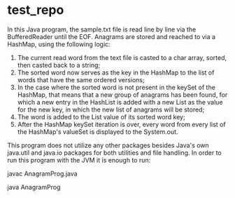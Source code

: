 # test_repo
In this Java program, the sample.txt file is read line by line via the BufferedReader until the EOF. Anagrams are stored and reached to via a HashMap, using the following logic:
  1) The current read word from the text file is casted to a char array, sorted, then casted back to a string;
  2) The sorted word now serves as the key in the HashMap to the list of words that have the same ordered versions;
  3) In the case where the sorted word is not present in the keySet of the HashMap, that means that a new group of anagrams has been found, for which a new entry in the HashList is added with a new List<String> as the value for the new key, in which the new list of anagrams will be stored;
  4) The word is added to the List<String> value of its sorted word key;
  5) After the HashMap keySet iteration is over, every word from every list of the HashMap's valueSet is displayed to the System.out.

This program does not utilize any other packages besides Java's own java.util and java.io packages for both utilities and file handling. In order to run this program with the JVM it is enough to run:
  
  javac AnagramProg.java
  
  java AnagramProg
